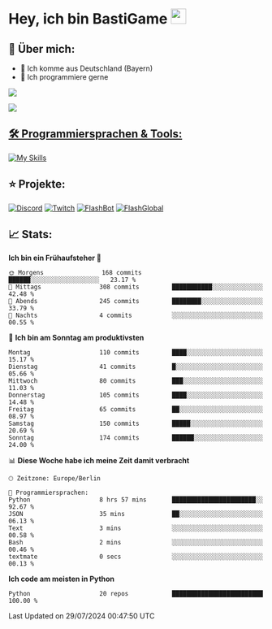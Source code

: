 # Hey, ich bin BastiGame <img src="https://raw.githubusercontent.com/MartinHeinz/MartinHeinz/master/wave.gif" width="30px">

## 📌 Über mich:
- 📍 Ich komme aus Deutschland (Bayern)
- 📝 Ich programmiere gerne
  
[![](https://visitcount.itsvg.in/api?id=bastigamedc&icon=2&color=0)](https://visitcount.itsvg.in)

<a href="https://discord.com/users/1018150165489668227"><img src="https://lanyard.cnrad.dev/api/1018150165489668227"><p/>


## 🛠️ Programmiersprachen & Tools:
[![My Skills](https://skillicons.dev/icons?i=discord,figma,notion,pycharm,py,redis,sqlite,vscode,windows)](https://skillicons.dev)

## ⭐ Projekte:
[![Discord](https://img.shields.io/badge/Discord-%237289DA.svg?logo=discord&logoColor=white)](https://discord.gg/Hfjv2cCQ)
[![Twitch](https://img.shields.io/badge/Twitch-%239146FF.svg?logo=Twitch&logoColor=white)](https://www.twitch.tv/bastigametv)
[![FlashBot](https://img.shields.io/badge/FlashBot-%ff7e47.svg?logo=wechat&logoColor=white)](https://discord.com/application-directory/1111374314340626433)
[![FlashGlobal](https://img.shields.io/badge/FlashGlobal-%ff7e47.svg?logo=wechat&logoColor=white)](https://discord.com/application-directory/1169681232532099112)

## 📈 Stats:
<!--START_SECTION:waka-->
**Ich bin ein Frühaufsteher 🐤** 

```text
🌞 Morgens                168 commits         ██████░░░░░░░░░░░░░░░░░░░   23.17 % 
🌆 Mittags                308 commits         ███████████░░░░░░░░░░░░░░   42.48 % 
🌃 Abends                 245 commits         ████████░░░░░░░░░░░░░░░░░   33.79 % 
🌙 Nachts                 4 commits           ░░░░░░░░░░░░░░░░░░░░░░░░░   00.55 % 
```
📅 **Ich bin am Sonntag am produktivsten** 

```text
Montag                   110 commits         ████░░░░░░░░░░░░░░░░░░░░░   15.17 % 
Dienstag                 41 commits          █░░░░░░░░░░░░░░░░░░░░░░░░   05.66 % 
Mittwoch                 80 commits          ███░░░░░░░░░░░░░░░░░░░░░░   11.03 % 
Donnerstag               105 commits         ████░░░░░░░░░░░░░░░░░░░░░   14.48 % 
Freitag                  65 commits          ██░░░░░░░░░░░░░░░░░░░░░░░   08.97 % 
Samstag                  150 commits         █████░░░░░░░░░░░░░░░░░░░░   20.69 % 
Sonntag                  174 commits         ██████░░░░░░░░░░░░░░░░░░░   24.00 % 
```


📊 **Diese Woche habe ich meine Zeit damit verbracht** 

```text
🕑︎ Zeitzone: Europe/Berlin

💬 Programmiersprachen: 
Python                   8 hrs 57 mins       ███████████████████████░░   92.67 % 
JSON                     35 mins             ██░░░░░░░░░░░░░░░░░░░░░░░   06.13 % 
Text                     3 mins              ░░░░░░░░░░░░░░░░░░░░░░░░░   00.58 % 
Bash                     2 mins              ░░░░░░░░░░░░░░░░░░░░░░░░░   00.46 % 
textmate                 0 secs              ░░░░░░░░░░░░░░░░░░░░░░░░░   00.13 % 
```

**Ich code am meisten in Python** 

```text
Python                   20 repos            █████████████████████████   100.00 % 
```




 Last Updated on 29/07/2024 00:47:50 UTC
<!--END_SECTION:waka-->
